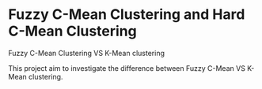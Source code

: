 # Fuzzy C-Mean Clustering and Hard C-Mean Clustering
Fuzzy C-Mean Clustering VS K-Mean clustering

This project aim to investigate the difference between Fuzzy C-Mean VS K-Mean clustering. 
